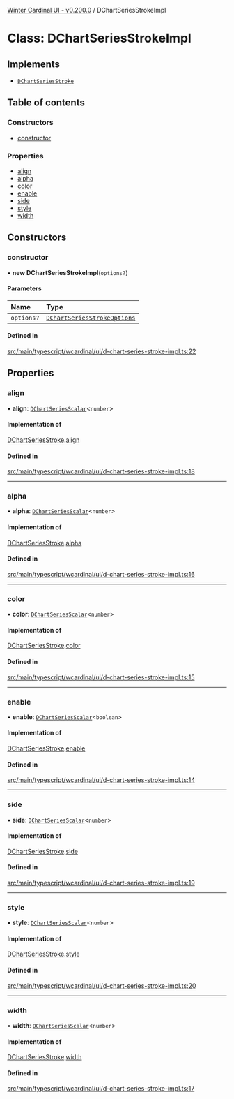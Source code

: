 [Winter Cardinal UI - v0.200.0](../index.md) / DChartSeriesStrokeImpl

# Class: DChartSeriesStrokeImpl

## Implements

- [`DChartSeriesStroke`](../interfaces/DChartSeriesStroke.md)

## Table of contents

### Constructors

- [constructor](DChartSeriesStrokeImpl.md#constructor)

### Properties

- [align](DChartSeriesStrokeImpl.md#align)
- [alpha](DChartSeriesStrokeImpl.md#alpha)
- [color](DChartSeriesStrokeImpl.md#color)
- [enable](DChartSeriesStrokeImpl.md#enable)
- [side](DChartSeriesStrokeImpl.md#side)
- [style](DChartSeriesStrokeImpl.md#style)
- [width](DChartSeriesStrokeImpl.md#width)

## Constructors

### constructor

• **new DChartSeriesStrokeImpl**(`options?`)

#### Parameters

| Name | Type |
| :------ | :------ |
| `options?` | [`DChartSeriesStrokeOptions`](../interfaces/DChartSeriesStrokeOptions.md) |

#### Defined in

[src/main/typescript/wcardinal/ui/d-chart-series-stroke-impl.ts:22](https://github.com/winter-cardinal/winter-cardinal-ui/blob/v0.200.0/src/main/typescript/wcardinal/ui/d-chart-series-stroke-impl.ts#L22)

## Properties

### align

• **align**: [`DChartSeriesScalar`](../index.md#dchartseriesscalar)<`number`\>

#### Implementation of

[DChartSeriesStroke](../interfaces/DChartSeriesStroke.md).[align](../interfaces/DChartSeriesStroke.md#align)

#### Defined in

[src/main/typescript/wcardinal/ui/d-chart-series-stroke-impl.ts:18](https://github.com/winter-cardinal/winter-cardinal-ui/blob/v0.200.0/src/main/typescript/wcardinal/ui/d-chart-series-stroke-impl.ts#L18)

___

### alpha

• **alpha**: [`DChartSeriesScalar`](../index.md#dchartseriesscalar)<`number`\>

#### Implementation of

[DChartSeriesStroke](../interfaces/DChartSeriesStroke.md).[alpha](../interfaces/DChartSeriesStroke.md#alpha)

#### Defined in

[src/main/typescript/wcardinal/ui/d-chart-series-stroke-impl.ts:16](https://github.com/winter-cardinal/winter-cardinal-ui/blob/v0.200.0/src/main/typescript/wcardinal/ui/d-chart-series-stroke-impl.ts#L16)

___

### color

• **color**: [`DChartSeriesScalar`](../index.md#dchartseriesscalar)<`number`\>

#### Implementation of

[DChartSeriesStroke](../interfaces/DChartSeriesStroke.md).[color](../interfaces/DChartSeriesStroke.md#color)

#### Defined in

[src/main/typescript/wcardinal/ui/d-chart-series-stroke-impl.ts:15](https://github.com/winter-cardinal/winter-cardinal-ui/blob/v0.200.0/src/main/typescript/wcardinal/ui/d-chart-series-stroke-impl.ts#L15)

___

### enable

• **enable**: [`DChartSeriesScalar`](../index.md#dchartseriesscalar)<`boolean`\>

#### Implementation of

[DChartSeriesStroke](../interfaces/DChartSeriesStroke.md).[enable](../interfaces/DChartSeriesStroke.md#enable)

#### Defined in

[src/main/typescript/wcardinal/ui/d-chart-series-stroke-impl.ts:14](https://github.com/winter-cardinal/winter-cardinal-ui/blob/v0.200.0/src/main/typescript/wcardinal/ui/d-chart-series-stroke-impl.ts#L14)

___

### side

• **side**: [`DChartSeriesScalar`](../index.md#dchartseriesscalar)<`number`\>

#### Implementation of

[DChartSeriesStroke](../interfaces/DChartSeriesStroke.md).[side](../interfaces/DChartSeriesStroke.md#side)

#### Defined in

[src/main/typescript/wcardinal/ui/d-chart-series-stroke-impl.ts:19](https://github.com/winter-cardinal/winter-cardinal-ui/blob/v0.200.0/src/main/typescript/wcardinal/ui/d-chart-series-stroke-impl.ts#L19)

___

### style

• **style**: [`DChartSeriesScalar`](../index.md#dchartseriesscalar)<`number`\>

#### Implementation of

[DChartSeriesStroke](../interfaces/DChartSeriesStroke.md).[style](../interfaces/DChartSeriesStroke.md#style)

#### Defined in

[src/main/typescript/wcardinal/ui/d-chart-series-stroke-impl.ts:20](https://github.com/winter-cardinal/winter-cardinal-ui/blob/v0.200.0/src/main/typescript/wcardinal/ui/d-chart-series-stroke-impl.ts#L20)

___

### width

• **width**: [`DChartSeriesScalar`](../index.md#dchartseriesscalar)<`number`\>

#### Implementation of

[DChartSeriesStroke](../interfaces/DChartSeriesStroke.md).[width](../interfaces/DChartSeriesStroke.md#width)

#### Defined in

[src/main/typescript/wcardinal/ui/d-chart-series-stroke-impl.ts:17](https://github.com/winter-cardinal/winter-cardinal-ui/blob/v0.200.0/src/main/typescript/wcardinal/ui/d-chart-series-stroke-impl.ts#L17)
